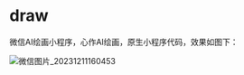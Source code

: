 # draw
微信AI绘画小程序，心作AI绘画，原生小程序代码，效果如图下：


![微信图片_20231211160453](https://github.com/shawking3156/draw/assets/30582409/bdef22ff-373f-44f8-9d72-eb18f5022ab3)
